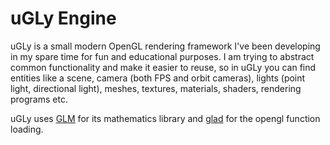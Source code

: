 # uGLy Engine
uGLy is a small modern OpenGL rendering framework I've been developing in my spare time for fun and educational purposes.
I am trying to abstract common functionality and make it easier to reuse, so in uGLy you can find entities like a scene, camera (both FPS and orbit cameras), lights (point light, directional light), meshes, textures, materials, shaders, rendering programs etc.

uGLy uses [GLM](https://glm.g-truc.net) for its mathematics library and [glad](https://github.com/Dav1dde/glad) for the opengl function loading.

